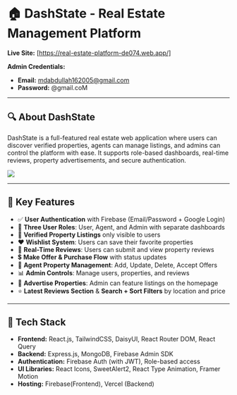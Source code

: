 # 🏠 DashState - Real Estate Management Platform

**Live Site:** [https://real-estate-platform-de074.web.app/]

**Admin Credentials:**
- **Email:** mdabdullah162005@gmail.com
- **Password:** @gmail.coM

---

## 🔍 About DashState

DashState is a full-featured real estate web application where users can discover verified properties, agents can manage listings, and admins can control the platform with ease. It supports role-based dashboards, real-time reviews, property advertisements, and secure authentication.

<img src="https://i.ibb.co.com/xS7b3H9f/real.png"/>

---

## 🚀 Key Features

- ✅ **User Authentication** with Firebase (Email/Password + Google Login)
- 👤 **Three User Roles**: User, Agent, and Admin with separate dashboards
- 🏡 **Verified Property Listings** only visible to users
- ❤️ **Wishlist System**: Users can save their favorite properties
- 💬 **Real-Time Reviews**: Users can submit and view property reviews
- 💲 **Make Offer & Purchase Flow** with status updates
- 🧾 **Agent Property Management**: Add, Update, Delete, Accept Offers
- 📊 **Admin Controls**: Manage users, properties, and reviews
- 📣 **Advertise Properties**: Admin can feature listings on the homepage
- ⭐ **Latest Reviews Section** & **Search + Sort Filters** by location and price

---

## 🧪 Tech Stack

- **Frontend:** React.js, TailwindCSS, DaisyUI, React Router DOM, React Query
- **Backend:** Express.js, MongoDB, Firebase Admin SDK
- **Authentication:** Firebase Auth (with JWT), Role-based access
- **UI Libraries:** React Icons, SweetAlert2, React Type Animation, Framer Motion
- **Hosting:** Firebase(Frontend), Vercel (Backend)
